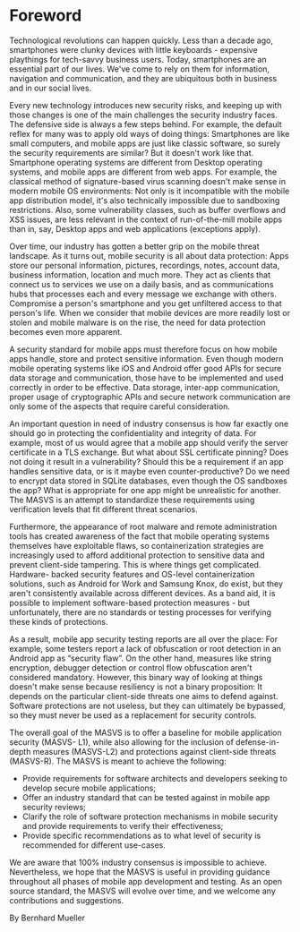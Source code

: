 # Foreword

Technological revolutions can happen quickly. Less than a decade ago, smartphones were clunky devices with little keyboards - expensive playthings for tech-savvy business users. Today, smartphones are an essential part of our lives. We've come to rely on them for information, navigation and communication, and they are ubiquitous both in business and in our social lives.

Every new technology introduces new security risks, and keeping up with those changes is one of the main challenges the security industry faces. The defensive side is always a few steps behind. For example, the default reflex for many was to apply old ways of doing things: Smartphones are like small computers, and mobile apps are just like classic software, so surely the security requirements are similar? But it doesn't work like that. Smartphone operating systems are different from Desktop operating systems, and mobile apps are different from web apps. For example, the classical method of signature-based virus scanning doesn't make sense in modern mobile OS environments: Not only is it incompatible with the mobile app distribution model, it's also technically impossible due to sandboxing restrictions. Also, some vulnerability classes, such as buffer overflows and XSS issues, are less relevant in the context of run-of-the-mill mobile apps than in, say, Desktop apps and web applications (exceptions apply).

Over time, our industry has gotten a better grip on the mobile threat landscape. As it turns out, mobile security is all about data protection: Apps store our personal information, pictures, recordings, notes, account data, business information, location and much more. They act as clients that connect us to services we use on a daily basis, and as communications hubs that processes each and every message we exchange with others. Compromise a person's smartphone and you get unfiltered access to that person's life. When we consider that mobile devices are more readily lost or stolen and mobile malware is on the rise, the need for data protection becomes even more apparent.

A security standard for mobile apps must therefore focus on how mobile apps handle, store and protect sensitive information. Even though modern mobile operating systems like iOS and Android offer good APIs for secure data storage and communication, those have to be implemented and used correctly in order to be effective. Data storage, inter-app communication, proper usage of cryptographic APIs and secure network communication are only some of the aspects that require careful consideration.

An important question in need of industry consensus is how far exactly one should go in protecting the confidentiality and integrity of data. For example, most of us would agree that a mobile app should verify the server certificate in a TLS exchange. But what about SSL certificate pinning? Does not doing it result in a vulnerability? Should this be a requirement if an app handles sensitive data, or is it maybe even counter-productive? Do we need to encrypt data stored in SQLite databases, even though the OS sandboxes the app? What is appropriate for one app might be unrealistic for another. The MASVS is an attempt to standardize these requirements using verification levels that fit different threat scenarios.

Furthermore, the appearance of root malware and remote administration tools has created awareness of the fact that mobile operating systems themselves have exploitable flaws, so containerization strategies are increasingly used to afford additional protection to sensitive data and prevent client-side tampering. This is where things get complicated. Hardware- backed security features and OS-level containerization solutions, such as Android for Work and Samsung Knox, do exist, but they aren't consistently available across different devices. As a band aid, it is possible to implement software-based protection measures - but unfortunately, there are no standards or testing processes for verifying these kinds of protections.

As a result, mobile app security testing reports are all over the place: For example, some testers report a lack of obfuscation or root detection in an Android app as “security flaw”. On the other hand, measures like string encryption, debugger detection or control flow obfuscation aren't considered mandatory. However, this binary way of looking at things doesn't make sense because resiliency is not a binary proposition: It depends on the particular client-side threats one aims to defend against. Software protections are not useless, but they can ultimately be bypassed, so they must never be used as a replacement for security controls.

The overall goal of the MASVS is to offer a baseline for mobile application security (MASVS- L1), while also allowing for the inclusion of defense-in-depth measures (MASVS-L2) and protections against client-side threats (MASVS-R). The MASVS is meant to achieve the following:

- Provide requirements for software architects and developers seeking to develop secure mobile applications;
- Offer an industry standard that can be tested against in mobile app security reviews;
- Clarify the role of software protection mechanisms in mobile security and provide requirements to verify their effectiveness;
- Provide specific recommendations as to what level of security is recommended for different use-cases.

We are aware that 100% industry consensus is impossible to achieve. Nevertheless, we hope that the MASVS is useful in providing guidance throughout all phases of mobile app development and testing. As an open source standard, the MASVS will evolve over time, and we welcome any contributions and suggestions.

By Bernhard Mueller

